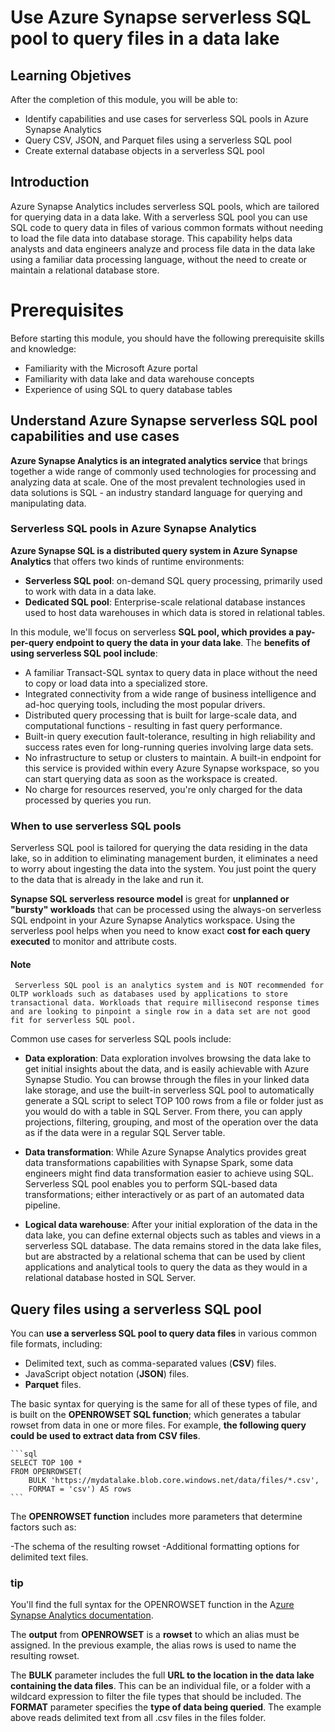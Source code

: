 # Use Azure Synapse serverless SQL pool to query files in a data lake

## Learning Objetives

After the completion of this module, you will be able to:

 - Identify capabilities and use cases for serverless SQL pools in Azure Synapse Analytics
 - Query CSV, JSON, and Parquet files using a serverless SQL pool
 - Create external database objects in a serverless SQL pool

## Introduction

Azure Synapse Analytics includes serverless SQL pools, which are tailored for querying data in a data lake. With a serverless SQL pool you can use SQL code to query data in files of various common formats without needing to load the file data into database storage. This capability helps data analysts and data engineers analyze and process file data in the data lake using a familiar data processing language, without the need to create or maintain a relational database store.

#
# Prerequisites

Before starting this module, you should have the following prerequisite skills and knowledge:

 - Familiarity with the Microsoft Azure portal
 - Familiarity with data lake and data warehouse concepts
 - Experience of using SQL to query database tables

## Understand Azure Synapse serverless SQL pool capabilities and use cases

**Azure Synapse Analytics is an integrated analytics service** that brings together a wide range of commonly used technologies for processing and analyzing data at scale. One of the most prevalent technologies used in data solutions is SQL - an industry standard language for querying and manipulating data.

### Serverless SQL pools in Azure Synapse Analytics

**Azure Synapse SQL is a distributed query system in Azure Synapse Analytics** that offers two kinds of runtime environments:

 - **Serverless SQL pool**: on-demand SQL query processing, primarily used to work with data in a data lake.
 - **Dedicated SQL pool**: Enterprise-scale relational database instances used to host data warehouses in which data is stored in relational tables.

In this module, we'll focus on serverless **SQL pool, which provides a pay-per-query endpoint to query the data in your data lake**. The **benefits of using serverless SQL pool include**:

 - A familiar Transact-SQL syntax to query data in place without the need to copy or load data into a specialized store.
 - Integrated connectivity from a wide range of business intelligence and ad-hoc querying tools, including the most popular drivers.
 - Distributed query processing that is built for large-scale data, and computational functions - resulting in fast query performance.
 - Built-in query execution fault-tolerance, resulting in high reliability and success rates even for long-running queries involving large data sets.
 - No infrastructure to setup or clusters to maintain. A built-in endpoint for this service is provided within every Azure Synapse workspace, so you can start querying data as soon as the workspace is created.
 - No charge for resources reserved, you're only charged for the data processed by queries you run.

### When to use serverless SQL pools

Serverless SQL pool is tailored for querying the data residing in the data lake, so in addition to eliminating management burden, it eliminates a need to worry about ingesting the data into the system. You just point the query to the data that is already in the lake and run it.

**Synapse SQL serverless resource model** is great for **unplanned or "bursty" workloads** that can be processed using the always-on serverless SQL endpoint in your Azure Synapse Analytics workspace. Using the serverless pool helps when you need to know exact **cost for each query executed** to monitor and attribute costs.

#### Note
     Serverless SQL pool is an analytics system and is NOT recommended for OLTP workloads such as databases used by applications to store transactional data. Workloads that require millisecond response times and are looking to pinpoint a single row in a data set are not good fit for serverless SQL pool.

Common use cases for serverless SQL pools include:

 - **Data exploration**: Data exploration involves browsing the data lake to get initial insights about the data, and is easily achievable with Azure Synapse Studio. You can browse through the files in your linked data lake storage, and use the built-in serverless SQL pool to automatically generate a SQL script to select TOP 100 rows from a file or folder just as you would do with a table in SQL Server. From there, you can apply projections, filtering, grouping, and most of the operation over the data as if the data were in a regular SQL Server table.
 
 - **Data transformation**: While Azure Synapse Analytics provides great data transformations capabilities with Synapse Spark, some data engineers might find data transformation easier to achieve using SQL. Serverless SQL pool enables you to perform SQL-based data transformations; either interactively or as part of an automated data pipeline.
 
 - **Logical data warehouse**: After your initial exploration of the data in the data lake, you can define external objects such as tables and views in a serverless SQL database. The data remains stored in the data lake files, but are abstracted by a relational schema that can be used by client applications and analytical tools to query the data as they would in a relational database hosted in SQL Server.

## Query files using a serverless SQL pool

You can **use a serverless SQL pool to query data files** in various common file formats, including:

 - Delimited text, such as comma-separated values (**CSV**) files.
 - JavaScript object notation (**JSON**) files.
 - **Parquet** files.

The basic syntax for querying is the same for all of these types of file, and is built on the **OPENROWSET SQL function**; which generates a tabular rowset from data in one or more files. For example, **the following query could be used to extract data from CSV files**.

    ```sql
    SELECT TOP 100 *
    FROM OPENROWSET(
        BULK 'https://mydatalake.blob.core.windows.net/data/files/*.csv',
        FORMAT = 'csv') AS rows
    ```

The **OPENROWSET function** includes more parameters that determine factors such as:

 -The schema of the resulting rowset
 -Additional formatting options for delimited text files.

### tip 

You'll find the full syntax for the OPENROWSET function in the A[zure Synapse Analytics documentation](https://learn.microsoft.com/en-us/azure/synapse-analytics/sql/develop-openrowset#syntax).

The **output** from **OPENROWSET** is a **rowset** to which an alias must be assigned. In the previous example, the alias rows is used to name the resulting rowset.

The **BULK** parameter includes the full **URL to the location in the data lake containing the data files**. This can be an individual file, or a folder with a wildcard expression to filter the file types that should be included. The **FORMAT** parameter specifies the **type of data being queried**. The example above reads delimited text from all .csv files in the files folder.

